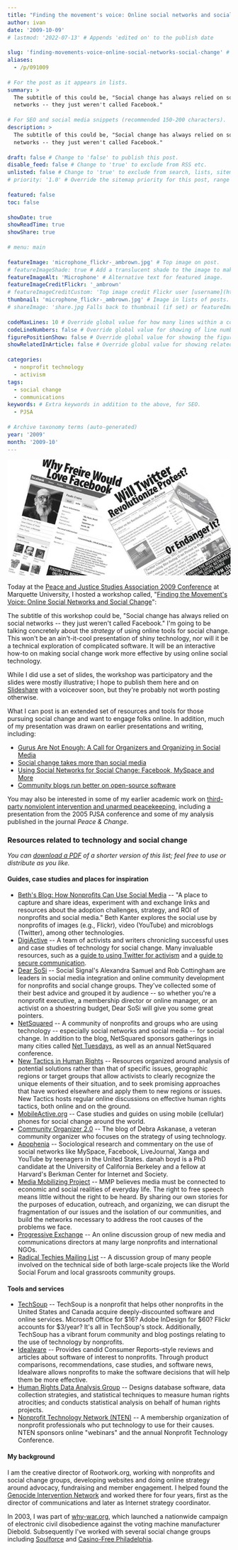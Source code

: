 ```yaml
---
title: "Finding the movement's voice: Online social networks and social change"
author: ivan
date: '2009-10-09'
# lastmod: '2022-07-13' # Appends 'edited on' to the publish date

slug: 'finding-movements-voice-online-social-networks-social-change' # Recommended length is 3 to 5 words.
aliases:
  - /p/091009

# For the post as it appears in lists.
summary: >
  The subtitle of this could be, "Social change has always relied on social
  networks -- they just weren't called Facebook."

# For SEO and social media snippets (recommended 150-200 characters).
description: >
  The subtitle of this could be, "Social change has always relied on social
  networks -- they just weren't called Facebook."

draft: false # Change to 'false' to publish this post.
disable_feed: false # Change to 'true' to exclude from RSS etc.
unlisted: false # Change to 'true' to exclude from search, lists, sitemaps, and feeds.
# priority: '1.0' # Override the sitemap priority for this post, range 1.0 (high) to 0.0 (low)

featured: false
toc: false

showDate: true
showReadTime: true
showShare: true

# menu: main

featureImage: 'microphone_flickr-_ambrown.jpg' # Top image on post.
# featureImageShade: true # Add a translucent shade to the image to make overlaid text easier to read.
featureImageAlt: 'Microphone' # Alternative text for featured image.
featureImageCreditFlickr: '_ambrown'
# featureImageCreditCustom: 'Top image credit Flickr user [username](https://www.flickr.com/photos/username).'
thumbnail: 'microphone_flickr-_ambrown.jpg' # Image in lists of posts.
# shareImage: 'share.jpg Falls back to thumbnail (if set) or featureImage.

codeMaxLines: 10 # Override global value for how many lines within a code block before auto-collapsing.
codeLineNumbers: false # Override global value for showing of line numbers within code block.
figurePositionShow: false # Override global value for showing the figure label.
showRelatedInArticle: false # Override global value for showing related posts in this series at the end of the content.

categories:
  - nonprofit technology
  - activism
tags:
  - social change
  - communications
keywords: # Extra keywords in addition to the above, for SEO.
  - PJSA

# Archive taxonomy terms (auto-generated)
year: '2009'
month: '2009-10'
---
```


![Images of the workshop flyers](pjsa-twfbhead.jpg)

Today at the
[Peace and Justice Studies Association 2009 Conference](https://web.archive.org/web/20091013231101/http://www.peacejusticestudies.org/conference 'Read more about the conference')
at Marquette University, I hosted a workshop called,
"[Finding the Movement's Voice: Online Social Networks and Social Change](https://web.archive.org/web/20091013231106/http://www.peacejusticestudies.org/conference/sessions.php?con=C.4)":

The subtitle of this workshop could be, "Social change has always relied on
social networks -- they just weren't called Facebook." I'm going to be talking
concretely about the _strategy_ of using online tools for social change. This
won't be an ain't-it-cool presentation of shiny technology, nor will it be a
technical exploration of complicated software. It will be an interactive how-to
on making social change work more effective by using online social technology.

While I did use a set of slides, the workshop was participatory and the slides
were mostly illustrative; I hope to publish them here and on
[Slideshare](https://www.slideshare.net/rootwork) with a voiceover soon, but
they're probably not worth posting otherwise.

What I can post is an extended set of resources and tools for those pursuing
social change and want to engage folks online. In addition, much of my
presentation was drawn on earlier presentations and writing, including:

- [Gurus Are Not Enough: A Call for Organizers and Organizing in Social Media](/blog/2009/09/gurus-are-not-enough-call-organizers-organizing-social-media)
- [Social change takes more than social media](/blog/2009/05/social-change-takes-more-social-media)
- [Using Social Networks for Social Change: Facebook, MySpace and More](/blog/2008/10/using-social-networks-social-change-facebook-myspace-more)
- [Community blogs run better on open-source software](/blog/2009/01/community-blogs-run-better-open-source-software)

You may also be interested in some of my earlier academic work on
[third-party nonviolent intervention and unarmed peacekeeping](https://web.archive.org/web/20100129053652/http://quixoticlife.net/topics/tpni),
including a presentation from the 2005 PJSA conference and some of my analysis
published in the journal _Peace & Change_.

### Resources related to technology and social change

_You can [download a PDF](socialchangetechresources.pdf) of a shorter version of
this list; feel free to use or distribute as you like._

#### Guides, case studies and places for inspiration

- [Beth's Blog: How Nonprofits Can Use Social Media](https://bethkanter.org) --
  "A place to capture and share ideas, experiment with and exchange links and
  resources about the adoption challenges, strategy, and ROI of nonprofits and
  social media." Beth Kanter explores the social use by nonprofits of images
  (e.g., Flickr), video (YouTube) and microblogs (Twitter), among other
  technologies.
- [DigiActive](https://web.archive.org/web/20091028013047/http://www.digiactive.org/)
  -- A team of activists and writers chronicling successful uses and case
  studies of technology for social change. Many invaluable resources, such as a
  [guide to using Twitter for activism](https://web.archive.org/web/20091017020359/http://www.digiactive.org/2009/04/13/twitter_guide/)
  and a
  [guide to secure communication](https://web.archive.org/web/20091003030354/http://www.digiactive.org/2009/06/26/secure-comm/).
- [Dear SoSi](https://web.archive.org/web/20100102135322/http://socialsignal.com/dearsosi)
  -- Social Signal's Alexandra Samuel and Rob Cottingham are leaders in social
  media integration and online community development for nonprofits and social
  change groups. They've collected some of their best advice and grouped it by
  audience -- so whether you're a nonprofit executive, a membership director or
  online manager, or an activist on a shoestring budget, Dear SoSi will give you
  some great pointers.
- [NetSquared](https://web.archive.org/web/20090927182734/http://www.netsquared.org/)
  -- A community of nonprofits and groups who are using technology -- especially
  social networks and social media -- for social change. In addition to the
  blog, NetSquared sponsors gatherings in many cities called
  [Net Tuesdays](https://web.archive.org/web/20090817065437/http://netsquared.org/share/meetup/),
  as well as an annual NetSquared conference.
- [New Tactics in Human Rights](https://newtactics.org/) -- Resources organized
  around analysis of potential solutions rather than that of specific issues,
  geographic regions or target groups that allow activists to clearly recognize
  the unique elements of their situation, and to seek promising approaches that
  have worked elsewhere and apply them to new regions or issues. New Tactics
  hosts regular online discussions on effective human rights tactics, both
  online and on the ground.
- [MobileActive.org](https://web.archive.org/web/20091010003010/http://mobileactive.org/)
  -- Case studies and guides on using mobile (cellular) phones for social change
  around the world.
- [Community Organizer 2.0](https://web.archive.org/web/20091021173351/http://www.communityorganizer20.com/)
  -- The blog of Debra Askanase, a veteran community organizer who focuses on
  the strategy of using technology.
- [Apophenia](https://www.zephoria.org/thoughts/) -- Sociological research and
  commentary on the use of social networks like MySpace, Facebook, LiveJournal,
  Xanga and YouTube by teenagers in the United States. danah boyd is a PhD
  candidate at the University of California Berkeley and a fellow at Harvard's
  Berkman Center for Internet and Society.
- [Media Mobilizing Project](https://web.archive.org/web/20100911210708/http://mediamobilizingproject.org:80/)
  -- MMP believes media must be connected to economic and social realities of
  everyday life. The right to free speech means little without the right to be
  heard. By sharing our own stories for the purposes of education, outreach, and
  organizing, we can disrupt the fragmentation of our issues and the isolation
  of our communities, and build the networks necessary to address the root
  causes of the problems we face.
- [Progressive Exchange](https://www.progressiveexchange.org) -- An online
  discussion group of new media and communications directors at many large
  nonprofits and international NGOs.
- [Radical Techies Mailing List](https://lists.mayfirst.org/mailman/listinfo/radical-techies)
  -- A discussion group of many people involved on the technical side of both
  large-scale projects like the World Social Forum and local grassroots
  community groups.

#### Tools and services

- [TechSoup](https://www.techsoup.org/) -- TechSoup is a nonprofit that helps
  other nonprofits in the United States and Canada acquire deeply-discounted
  software and online services. Microsoft Office for $16? Adobe InDesign for
  $60? Flickr accounts for $3/year? It's all in TechSoup's stock. Additionally,
  TechSoup has a vibrant forum community and blog postings relating to the use
  of technology by nonprofits.
- [Idealware](https://web.archive.org/web/20091001051945/http://idealware.org/)
  -- Provides candid Consumer Reports–style reviews and articles about software
  of interest to nonprofits. Through product comparisons, recommendations, case
  studies, and software news, Idealware allows nonprofits to make the software
  decisions that will help them be more effective.
- [Human Rights Data Analysis Group](https://hrdag.org/) -- Designs database
  software, data collection strategies, and statistical techniques to measure
  human rights atrocities; and conducts statistical analysis on behalf of human
  rights projects.
- [Nonprofit Technology Network (NTEN)](https://www.nten.org/) -- A membership
  organization of nonprofit professionals who put technology to use for their
  causes. NTEN sponsors online "webinars" and the annual Nonprofit Technology
  Conference.

#### My background

I am the creative director of Rootwork.org, working with nonprofits and social
change groups, developing websites and doing online strategy around advocacy,
fundraising and member engagement. I helped found the
[Genocide Intervention Network](https://web.archive.org/web/20091012093907/http://www.genocideintervention.net/)
and worked there for four years, first as the director of communications and
later as Internet strategy coordinator.

In 2003, I was part of
[why-war.org](https://web.archive.org/web/20091012093907/http://why-war.org/),
which launched a nationwide campaign of electronic civil disobedience against
the voting machine manufacturer Diebold. Subsequently I've worked with several
social change groups including [Soulforce](https://soulforce.org/) and
[Casino-Free Philadelphia](https://web.archive.org/web/20090722065730/http://www.casinofreephila.org:80/).
